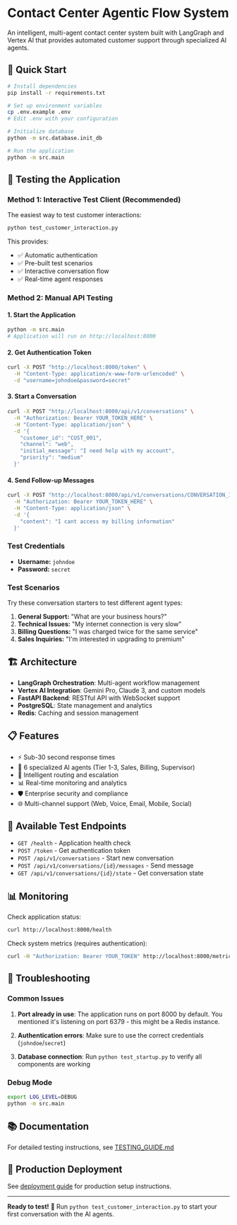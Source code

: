 # Contact Center Agentic Flow System

An intelligent, multi-agent contact center system built with LangGraph and Vertex AI that provides automated customer support through specialized AI agents.

## 🚀 Quick Start

```bash
# Install dependencies
pip install -r requirements.txt

# Set up environment variables
cp .env.example .env
# Edit .env with your configuration

# Initialize database
python -m src.database.init_db

# Run the application
python -m src.main
```

## 🧪 Testing the Application

### Method 1: Interactive Test Client (Recommended)

The easiest way to test customer interactions:
```bash
python test_customer_interaction.py
```

This provides:
- ✅ Automatic authentication
- ✅ Pre-built test scenarios
- ✅ Interactive conversation flow
- ✅ Real-time agent responses

### Method 2: Manual API Testing

#### 1. Start the Application
```bash
python -m src.main
# Application will run on http://localhost:8000
```

#### 2. Get Authentication Token
```bash
curl -X POST "http://localhost:8000/token" \
  -H "Content-Type: application/x-www-form-urlencoded" \
  -d "username=johndoe&password=secret"
```

#### 3. Start a Conversation
```bash
curl -X POST "http://localhost:8000/api/v1/conversations" \
  -H "Authorization: Bearer YOUR_TOKEN_HERE" \
  -H "Content-Type: application/json" \
  -d '{
    "customer_id": "CUST_001",
    "channel": "web",
    "initial_message": "I need help with my account",
    "priority": "medium"
  }'
```

#### 4. Send Follow-up Messages
```bash
curl -X POST "http://localhost:8000/api/v1/conversations/CONVERSATION_ID/messages" \
  -H "Authorization: Bearer YOUR_TOKEN_HERE" \
  -H "Content-Type: application/json" \
  -d '{
    "content": "I cant access my billing information"
  }'
```

### Test Credentials
- **Username:** `johndoe`
- **Password:** `secret`

### Test Scenarios

Try these conversation starters to test different agent types:

1. **General Support:** "What are your business hours?"
2. **Technical Issues:** "My internet connection is very slow"
3. **Billing Questions:** "I was charged twice for the same service"
4. **Sales Inquiries:** "I'm interested in upgrading to premium"

## 🏗️ Architecture

- **LangGraph Orchestration**: Multi-agent workflow management
- **Vertex AI Integration**: Gemini Pro, Claude 3, and custom models
- **FastAPI Backend**: RESTful API with WebSocket support
- **PostgreSQL**: State management and analytics
- **Redis**: Caching and session management

## 📋 Features

- ⚡ Sub-30 second response times
- 🤖 6 specialized AI agents (Tier 1-3, Sales, Billing, Supervisor)
- 🔄 Intelligent routing and escalation
- 📊 Real-time monitoring and analytics
- 🛡️ Enterprise security and compliance
- 🌐 Multi-channel support (Web, Voice, Email, Mobile, Social)

## 🧪 Available Test Endpoints

- `GET /health` - Application health check
- `POST /token` - Get authentication token
- `POST /api/v1/conversations` - Start new conversation
- `POST /api/v1/conversations/{id}/messages` - Send message
- `GET /api/v1/conversations/{id}/state` - Get conversation state

## 📊 Monitoring

Check application status:
```bash
curl http://localhost:8000/health
```

Check system metrics (requires authentication):
```bash
curl -H "Authorization: Bearer YOUR_TOKEN" http://localhost:8000/metrics
```

## 🐛 Troubleshooting

### Common Issues

1. **Port already in use**: The application runs on port 8000 by default. You mentioned it's listening on port 6379 - this might be a Redis instance.

2. **Authentication errors**: Make sure to use the correct credentials (`johndoe`/`secret`)

3. **Database connection**: Run `python test_startup.py` to verify all components are working

### Debug Mode
```bash
export LOG_LEVEL=DEBUG
python -m src.main
```

## 📚 Documentation

For detailed testing instructions, see [TESTING_GUIDE.md](TESTING_GUIDE.md)

## 🚀 Production Deployment

See [deployment guide](docs/deployment.md) for production setup instructions.

---

**Ready to test!** 🎉 Run `python test_customer_interaction.py` to start your first conversation with the AI agents.
